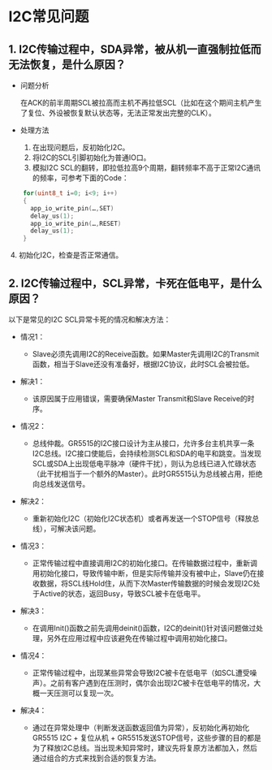 # I2C常见问题 #



## 1. I2C传输过程中，SDA异常，被从机一直强制拉低而无法恢复，是什么原因？

- 问题分析

    在ACK的前半周期SCL被拉高而主机不再拉低SCL（比如在这个期间主机产生了复位、外设被恢复默认状态等，无法正常发出完整的CLK）。

- 处理方法
    1.  在出现问题后，反初始化I2C。
    2.  将I2C的SCL引脚初始化为普通IO口。
    3.  模拟I2C SCL的翻转，即拉低拉高9个周期，翻转频率不高于正常I2C通讯的频率，可参考下面的Code：

```c
    for(uint8_t i=0; i<9; i++)
    {
      app_io_write_pin(…,SET)
      delay_us(1);
      app_io_write_pin(…,RESET)
      delay_us(1);
    }
```

​		4. 初始化I2C，检查是否正常通信。



## 2. I2C传输过程中，SCL异常，卡死在低电平，是什么原因？

以下是常见的I2C SCL异常卡死的情况和解决方法：

-   情况1：
    -   Slave必须先调用I2C的Receive函数。如果Master先调用I2C的Transmit函数，相当于Slave还没有准备好，根据I2C协议，此时SCL会被拉低。

-   解决1：
    -   该原因属于应用错误，需要确保Master Transmit和Slave Receive的时序。

 

-   情况2：
    -   总线仲裁。GR5515的I2C接口设计为主从接口，允许多台主机共享一条I2C总线。I2C接口使能后，会持续检测SCL和SDA的电平和跳变。当发现SCL或SDA上出现低电平脉冲（硬件干扰），则认为总线已进入忙碌状态（此干扰相当于一个额外的Master）。此时GR5515认为总线被占用，拒绝向总线发送信号。

-   解决2：
    -   重新初始化I2C（初始化I2C状态机）或者再发送一个STOP信号（释放总线），可解决该问题。

 

-   情况3：
    -   正常传输过程中直接调用I2C的初始化接口。在传输数据过程中，重新调用初始化接口，导致传输中断，但是实际传输并没有被中止，Slave仍在接收数据，将SCL线Hold住，从而下次Master传输数据的时候会发现I2C处于Active的状态，返回Busy，导致SCL被卡在低电平。

-   解决3：
    -   在调用Init()函数之前先调用deinit()函数，I2C的deinit()针对该问题做过处理，另外在应用过程中应该避免在传输过程中调用初始化接口。



-   情况4：
    -   正常传输过程中，出现某些异常会导致I2C被卡在低电平（如SCL遭受噪声）。之前有客户遇到在压测时，偶尔会出现I2C被卡在低电平的情况，大概一天压测可以复现一次。

-   解决4：
    -   通过在异常处理中（判断发送函数返回值为异常），反初始化再初始化GR5515 I2C + 复位从机 + GR5515发送STOP信号，这些步骤的目的都是为了释放I2C总线。当出现未知异常时，建议先将复原方法都加入，然后通过组合的方式来找到合适的恢复方法。